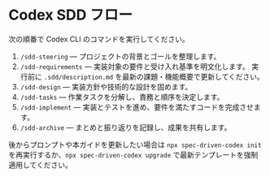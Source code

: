 # Codex SDD フロー

次の順番で Codex CLI のコマンドを実行してください。

1. `/sdd-steering` — プロジェクトの背景とゴールを整理します。
2. `/sdd-requirements` — 実装対象の要件と受け入れ基準を明文化します。
   実行前に `.sdd/description.md` を最新の課題・機能概要で更新してください。
3. `/sdd-design` — 実装方針や技術的な設計を固めます。
4. `/sdd-tasks` — 作業タスクを分解し、責務と順序を決定します。
5. `/sdd-implement` — 実装とテストを進め、要件を満たすコードを完成させます。
6. `/sdd-archive` — まとめと振り返りを記録し、成果を共有します。

後からプロンプトや本ガイドを更新したい場合は `npx spec-driven-codex init` を再実行するか、`npx spec-driven-codex upgrade` で最新テンプレートを強制適用してください。
